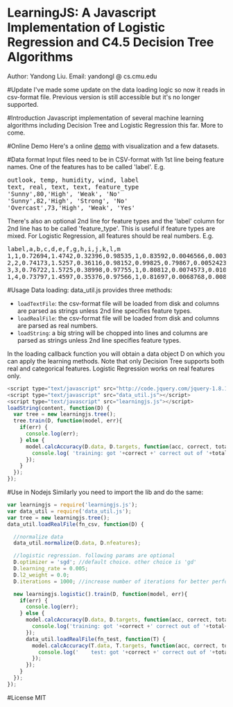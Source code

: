 LearningJS: A Javascript Implementation of Logistic Regression and C4.5 Decision Tree Algorithms
==========
Author: Yandong Liu. Email: yandongl @ cs.cmu.edu

#Update
I've made some update on the data loading logic so now it reads in csv-format file. Previous version is still accessible but it's no longer supported.

#Introduction
Javascript implementation of several machine learning algorithms including Decision Tree and Logistic Regression this far. More to come.

#Online Demo
Here's a online [demo](http://www.cs.cmu.edu/~yandongl/learningjs/decision-tree-demo.html) with visualization and a few datasets.

#Data format
Input files need to be in CSV-format with 1st line being feature names. One of the features has to be called 'label'. E.g.  
<pre>
outlook, temp, humidity, wind, label
text, real, text, text, feature_type
'Sunny',80,'High', 'Weak', 'No'
'Sunny',82,'High', 'Strong', 'No'
'Overcast',73,'High', 'Weak', 'Yes' 
</pre>
There's also an optional 2nd line for feature types and the 'label' column for 2nd line has to be called 'feature_type'. This is useful if feature types are mixed. For Logistic Regression, all features should be real numbers. E.g.
<pre>
label,a,b,c,d,e,f,g,h,i,j,k,l,m
1,1,0.72694,1.4742,0.32396,0.98535,1,0.83592,0.0046566,0.0039465,0.04779,0.12795,0.016108,0.0052323
2,2,0.74173,1.5257,0.36116,0.98152,0.99825,0.79867,0.0052423,0.0050016,0.02416,0.090476,0.0081195,0.002708
3,3,0.76722,1.5725,0.38998,0.97755,1,0.80812,0.0074573,0.010121,0.011897,0.057445,0.0032891,0.00092068
1,4,0.73797,1.4597,0.35376,0.97566,1,0.81697,0.0068768,0.0086068,0.01595,0.065491,0.0042707,0.0011544
</pre>


#Usage
Data loading: data_util.js provides three methods:

 * `loadTextFile`: the csv-format file will be loaded from disk and columns are parsed as strings unless 2nd line specifies feature types.
 * `loadRealFile`: the csv-format file will be loaded from disk and columns are parsed as real numbers.
 * `loadString`: a big string will be chopped into lines and columns are parsed as strings unless 2nd line specifies feature types.

In the loading callback function you will obtain a data object D on which you can apply the learning methods. Note that only Decision Tree supports both real and categorical features. Logistic Regression works on real features only.  


```javascript
<script type="text/javascript" src="http://code.jquery.com/jquery-1.8.1.min.js"></script>
<script type="text/javascript" src="data_util.js"></script>
<script type="text/javascript" src="learningjs.js"></script>
loadString(content, function(D) {
  var tree = new learningjs.tree();
  tree.train(D, function(model, err){
    if(err) {
      console.log(err);
    } else {
      model.calcAccuracy(D.data, D.targets, function(acc, correct, total){
        console.log( 'training: got '+correct +' correct out of '+total+' examples. accuracy:'+(acc*100.0).toFixed(2)+'%');
      });
    }
  });
}); 
```

#Use in Nodejs
Similarly you need to import the lib and do the same:

```javascript 
var learningjs = require('learningjs.js');
var data_util = require('data_util.js');
var tree = new learningjs.tree();
data_util.loadRealFile(fn_csv, function(D) {

  //normalize data
  data_util.normalize(D.data, D.nfeatures); 

  //logistic regression. following params are optional
  D.optimizer = 'sgd'; //default choice. other choice is 'gd'
  D.learning_rate = 0.005;
  D.l2_weight = 0.0;
  D.iterations = 1000; //increase number of iterations for better performance

  new learningjs.logistic().train(D, function(model, err){
    if(err) {
      console.log(err);
    } else {
      model.calcAccuracy(D.data, D.targets, function(acc, correct, total){
        console.log('training: got '+correct +' correct out of '+total+' examples. accuracy:'+(acc*100.0).toFixed(2)+'%');
      });
      data_util.loadRealFile(fn_test, function(T) {
        model.calcAccuracy(T.data, T.targets, function(acc, correct, total){
          console.log('    test: got '+correct +' correct out of '+total+' examples. accuracy:'+(acc*100.0).toFixed(2)+'%');
        });
      });
    }
  });
}); 
```

#License
MIT
